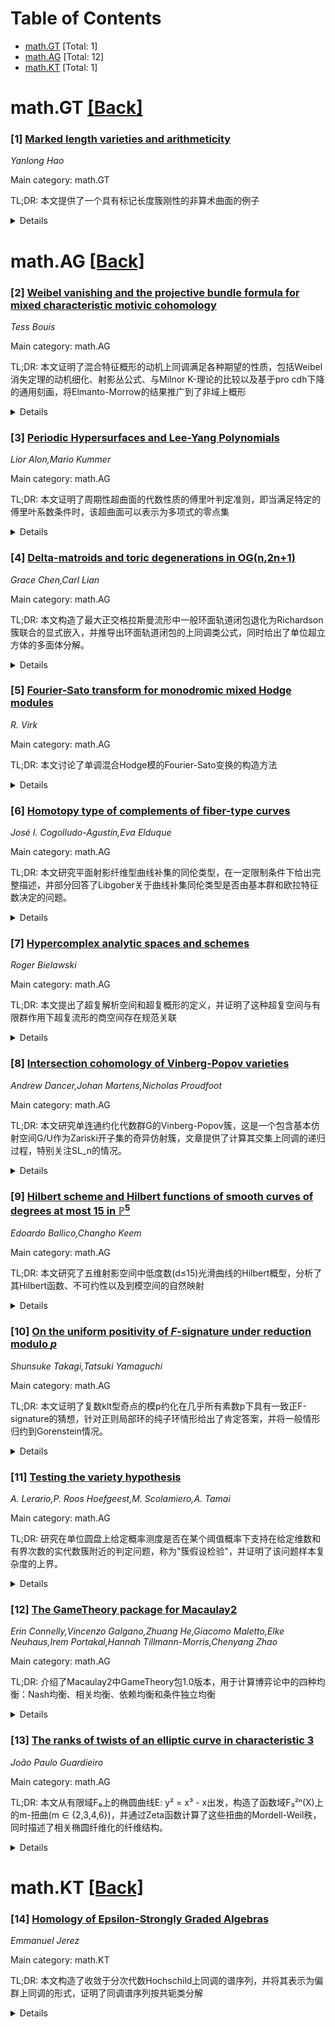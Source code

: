 <div id=toc></div>

# Table of Contents

- [math.GT](#math.GT) [Total: 1]
- [math.AG](#math.AG) [Total: 12]
- [math.KT](#math.KT) [Total: 1]


<div id='math.GT'></div>

# math.GT [[Back]](#toc)

### [1] [Marked length varieties and arithmeticity](https://arxiv.org/abs/2507.16195)
*Yanlong Hao*

Main category: math.GT

TL;DR: 本文提供了一个具有标记长度簇刚性的非算术曲面的例子


<details>
  <summary>Details</summary>
Motivation: 寻找并构造具有标记长度簇刚性的非算术曲面实例，这在几何拓扑和代数几何中具有重要理论意义

Method: 通过构造特定的非算术曲面，并证明其具有标记长度簇刚性的性质

Result: 成功给出了一个非算术曲面的具体例子，该曲面具有标记长度簇刚性

Conclusion: 证明了非算术曲面可以具有标记长度簇刚性，为相关理论研究提供了重要的反例或新例子

Abstract: This paper gives an example of a non-arithmetic surface with marked length
variety rigidity.

</details>


<div id='math.AG'></div>

# math.AG [[Back]](#toc)

### [2] [Weibel vanishing and the projective bundle formula for mixed characteristic motivic cohomology](https://arxiv.org/abs/2507.16501)
*Tess Bouis*

Main category: math.AG

TL;DR: 本文证明了混合特征概形的动机上同调满足各种期望的性质，包括Weibel消失定理的动机细化、射影丛公式、与Milnor K-理论的比较以及基于pro cdh下降的通用刻画，将Elmanto-Morrow的结果推广到了非域上概形


<details>
  <summary>Details</summary>
Motivation: 现有的动机上同调理论主要针对定义在域上的概形，缺乏对混合特征概形的完整理论框架。需要建立并验证混合特征概形的动机上同调理论是否满足经典动机上同调的基本性质

Method: 通过严格的数学证明来验证混合特征概形动机上同调的各种基本性质，包括：(1)证明Weibel代数K-理论消失定理的动机细化；(2)建立射影丛公式；(3)与Milnor K-理论进行比较；(4)利用pro cdh下降给出通用刻画

Result: 成功证明了混合特征概形的动机上同调确实满足所有期望的基本性质，包括Weibel消失定理的动机版本、射影丛公式、与Milnor K-理论的兼容性以及pro cdh下降的通用性质

Conclusion: 混合特征概形的动机上同调理论具有完备性，满足经典动机上同调理论的所有关键性质，成功地将Elmanto-Morrow的工作从域上概形推广到了更一般的混合特征概形，为动机上同调理论提供了更广泛的应用基础

Abstract: We prove that the motivic cohomology of mixed characteristic schemes,
introduced in our previous work, satisfies various expected properties of
motivic cohomology, including a motivic refinement of Weibel's vanishing in
algebraic $K$-theory, the projective bundle formula, a comparison to Milnor
$K$-theory, and a universal characterisation in terms of pro cdh descent. These
results extend those of Elmanto--Morrow to schemes which are not necessarily
defined over a field.

</details>


### [3] [Periodic Hypersurfaces and Lee-Yang Polynomials](https://arxiv.org/abs/2507.16029)
*Lior Alon,Mario Kummer*

Main category: math.AG

TL;DR: 本文证明了周期性超曲面的代数性质的傅里叶判定准则，即当满足特定的傅里叶系数条件时，该超曲面可以表示为多项式的零点集


<details>
  <summary>Details</summary>
Motivation: 寻找判定周期性超曲面是否为代数超曲面的有效准则，即确定何时一个周期性超曲面可以表示为某个多项式的零点集的形式

Method: 建立基于傅里叶分析的判定准则：对于给定方向定义周期测度，当存在Q-线性无关的方向和闭锥，使得相应的傅里叶系数在锥外为零时（"灯塔"条件），可证明超曲面具有代数性质。证明依赖于一维傅里叶准晶体的最新刻画结果

Result: 证明了满足傅里叶判定准则的周期性C^{1+ε}超曲面确实可以表示为多项式零点集，且经过适当的单项式变换后，该多项式可以取为Lee-Yang多项式

Conclusion: 建立了周期性超曲面代数性质的完整傅里叶判定准则，为识别和分类代数超曲面提供了新的分析工具，连接了傅里叶分析与代数几何

Abstract: We prove a Fourier criterion for a $\mathbb{Z}^n$-periodic
$C^{1+\epsilon}$-hypersurface $\Sigma\subset\mathbb{R}^n$ to be algebraic in
the sense that $\Sigma=\Sigma(p):=\{x\in\mathbb{R}^n : p(e^{2\pi i
x_1},\dots,e^{2\pi i x_n})=0\}$ for some polynomial $p$. More precisely, each
direction $\ell\in\mathbb{R}^n$ defines a periodic measure $m_{\ell}$ on
$\Sigma$ by $dm_{\ell}(x)=|\langle\ell,\hat n(x)\rangle|\,d\sigma(x)$, with
$\hat n(x)$ the unit normal to $\Sigma$ and $\sigma$ its $n-1$ dimensional
surface measure. Our Fourier criterion for $\Sigma$ is that there exists
$\ell\in\mathbb{R}^n$ with Q-linearly independent entries and a closed cone
$C\subset\mathbb{R}^n$ for which $\langle\ell,v\rangle>0$ for all nonzero $v\in
C$, such that for $k\in\mathbb{Z}^n$ we have
$\widehat{m}_{\ell}(k)=\int_{\Sigma/\mathbb{Z}^n}e^{2\pi i\langle
k,x\rangle}\,dm_{\ell}(x)=0$ for every $k\notin C\cup(-C)$. Using Meyers
terminology this says $(m_{\ell},C)$ is a "lighthouse". Under this hypothesis
one shows $\Sigma=\Sigma(p)$, and after a suitable monomial change $p$ can be
taken as a Lee-Yang polynomial. The proof relies on a recent characterization
of all one-dimensional Fourier quasicrystals.

</details>


### [4] [Delta-matroids and toric degenerations in OG(n,2n+1)](https://arxiv.org/abs/2507.16133)
*Grace Chen,Carl Lian*

Main category: math.AG

TL;DR: 本文构造了最大正交格拉斯曼流形中一般环面轨道闭包退化为Richardson簇联合的显式嵌入，并推导出环面轨道闭包的上同调类公式，同时给出了单位超立方体的多面体分解。


<details>
  <summary>Details</summary>
Motivation: 研究最大正交格拉斯曼流形OG(n,2n+1)中一般环面轨道闭包的几何结构和拓扑性质，特别是寻求其上同调类的显式表达式和几何退化的描述。

Method: 构造显式的嵌入退化，将一般环面轨道闭包退化为Richardson簇的联合，利用矩映射像和基多胞形的理论，结合delta-拟阵的组合结构进行分析。

Result: 得到了环面轨道闭包上同调类的显式公式，表示为Schubert类乘积的和；建立了退化片段与其底层delta-拟阵基多胞形之间的对应关系；实现了单位超立方体的多面体分解。

Conclusion: 成功构造了最大正交格拉斯曼流形中环面轨道闭包的显式退化，为理解其几何和拓扑结构提供了重要工具，并在组合几何方面给出了单位超立方体的新分解方式。

Abstract: We construct an explicit, embedded degeneration of the general torus orbit
closure in the maximal orthogonal Grassmannian OG(n,2n+1) into a union of
Richardson varieties. In particular, we deduce a formula for the cohomology
class of the torus orbit closure, as a sum of products of Schubert classes. The
moment map images of the degenerate pieces are the base polytopes of their
underlying delta-matroids, and give a polyhedral decomposition of the unit
hypercube.

</details>


### [5] [Fourier-Sato transform for monodromic mixed Hodge modules](https://arxiv.org/abs/2507.16170)
*R. Virk*

Main category: math.AG

TL;DR: 本文讨论了单调混合Hodge模的Fourier-Sato变换的构造方法


<details>
  <summary>Details</summary>
Motivation: 需要为单调混合Hodge模建立Fourier-Sato变换的理论框架，这是代数几何和Hodge理论中的重要问题

Method: 构造单调混合Hodge模的Fourier-Sato变换

Result: 成功建立了单调混合Hodge模的Fourier-Sato变换理论

Conclusion: 为单调混合Hodge模提供了一个完整的Fourier-Sato变换构造，丰富了Hodge理论的工具箱

Abstract: We discuss a construction of the Fourier-Sato transform for monodromic mixed
Hodge modules.

</details>


### [6] [Homotopy type of complements of fiber-type curves](https://arxiv.org/abs/2507.16374)
*José I. Cogolludo-Agustín,Eva Elduque*

Main category: math.AG

TL;DR: 本文研究平面射影纤维型曲线补集的同伦类型，在一定限制条件下给出完整描述，并部分回答了Libgober关于曲线补集同伦类型是否由基本群和欧拉特征数决定的问题。


<details>
  <summary>Details</summary>
Motivation: 研究平面射影纤维型曲线补集的同伦类型特征，并探讨Libgober提出的关于平面曲线补集同伦类型是否完全由基本群和欧拉特征数决定的重要问题。

Method: 针对纤维型曲线（即铅笔纤维的有限并集）进行研究，在特定限制条件下分析其补集的同伦类型结构。

Result: 在某些限制条件下，给出了纤维型曲线补集同伦类型的完整描述，并对Libgober问题给出了部分肯定的回答。

Conclusion: 证明了在纤维型曲线的框架下，曲线补集的同伦类型确实可以由基本群和欧拉特征数部分确定，为理解平面曲线补集的拓扑性质提供了新的理论依据。

Abstract: In this note we study the homotopy type of the complement of a plane
projective curve of fiber-type. Roughly speaking, a curve of fiber-type is a
finite union of fibers of a pencil. Under some restrictions, a full description
of their homotopy type is given. In the context of fiber-type curves, we also
partially answer in the positive a question originally posed by Libgober on the
homotopy type of complements of plane curves, namely, whether or not the
homotopy type of a curve complement is determined by the fundamental group and
its Euler characteristic.

</details>


### [7] [Hypercomplex analytic spaces and schemes](https://arxiv.org/abs/2507.16452)
*Roger Bielawski*

Main category: math.AG

TL;DR: 本文提出了超复解析空间和超复概形的定义，并证明了这种超复空间与有限群作用下超复流形的商空间存在规范关联


<details>
  <summary>Details</summary>
Motivation: 为了扩展复几何理论到超复数系统，需要建立超复解析空间和超复概形的严格数学框架，以便研究超复流形在群作用下的商结构

Method: 通过定义超复解析空间和超复概形的概念，建立超复几何的理论基础，然后研究有限群作用对超复流形的影响及其商空间的性质

Result: 成功建立了超复解析空间和超复概形的定义，并证明了超复空间与有限群作用下超复流形商空间之间的规范对应关系

Conclusion: 超复解析空间和超复概形为研究超复几何提供了新的理论工具，特别是在处理群作用和商结构方面具有重要意义

Abstract: We propose definitions of hypercomplex analytic spaces and hypercomplex
schemes. We show that such a hypercomplex space is canonically associated to
the quotient of a hypercomplex manifold by a finite group action.

</details>


### [8] [Intersection cohomology of Vinberg-Popov varieties](https://arxiv.org/abs/2507.16492)
*Andrew Dancer,Johan Martens,Nicholas Proudfoot*

Main category: math.AG

TL;DR: 本文研究单连通约化代数群G的Vinberg-Popov簇，这是一个包含基本仿射空间G/U作为Zariski开子集的奇异仿射簇，文章提供了计算其交集上同调的递归过程，特别关注SL_n的情况。


<details>
  <summary>Details</summary>
Motivation: Vinberg-Popov簇是代数几何中的重要研究对象，它作为单连通约化代数群的几何实现，具有丰富的代数和几何结构。理解其交集上同调对于深入认识该簇的拓扑性质以及相关的表示论问题具有重要意义。

Method: 文章采用递归算法来计算Vinberg-Popov簇的交集上同调。这种方法利用了该簇的特殊结构，即它可以被定义为G/U上函数环的谱，同时也可以与G的最大紧子群的通用辛爆破相识别。

Result: 成功建立了计算Vinberg-Popov簇交集上同调的递归程序，特别针对G = SL_n的情况给出了具体的计算方法。这为理解这类奇异仿射簇的拓扑不变量提供了有效工具。

Conclusion: 本文通过递归方法解决了Vinberg-Popov簇交集上同调的计算问题，为研究约化代数群相关的几何对象提供了新的计算工具，特别是在SL_n情况下的应用具有重要的理论价值。

Abstract: The Vinberg-Popov variety of a simply connected reductive algebraic group $G$
is a singular affine variety that contains the basic affine space $G/U$ as a
Zariski open subset. It is defined as the spectrum of the ring of functions on
$G/U$, and can also be identified with the universal symplectic implosion for
the maximal compact subgroup of $G$. We provide a recursive procedure for
computing the intersection cohomology of this variety, with an emphasis on the
case where $G = \operatorname{SL}_n$.

</details>


### [9] [Hilbert scheme and Hilbert functions of smooth curves of degrees at most $15$ in $\mathbb{P}^5$](https://arxiv.org/abs/2507.16547)
*Edoardo Ballico,Changho Keem*

Main category: math.AG

TL;DR: 本文研究了五维射影空间中低度数(d≤15)光滑曲线的Hilbert概型，分析了其Hilbert函数、不可约性以及到模空间的自然映射


<details>
  <summary>Details</summary>
Motivation: 研究五维射影空间中光滑曲线的Hilbert概型的几何性质，特别是低度数情况下的分类问题和函子映射性质

Method: 通过分析Hilbert函数h_X(t):=h^0(I_X(t))，研究度数d≤15时曲线的性质；确定d≤14时Hilbert概型的不可约性；详细研究自然函子映射μ:H_{d,g,5}→M_g

Result: 确定了度数d≤14时H_{d,g,5}的不可约性；描述了一般元素X∈H的纤维μ^{-1}μ(X)的结构；确定了射影正规性(或ACM性质)

Conclusion: 对于低度数的五维射影空间中的光滑曲线，其Hilbert概型具有良好的几何性质，包括不可约性和可控的纤维结构，为进一步的代数几何研究提供了基础

Abstract: Denoting $\mathcal{H}_{d,g,5}$ by the Hilbert scheme of smooth curves of
degree $d$ and genus $g$ in $\mathbb{P}^5$, let $\mathcal{H}$ be an irreducible
component of $\mathcal{H}_{d,g,5}$. We study the Hilbert function
$h_X:\mathbb{N}\longrightarrow\mathbb{N}$, $h_X(t):= h^0(\mathcal{I}_X(t))$ of
a general member $X\in\mathcal{H}$, especially when the degree of the curve is
low; $d\le 15$. We also determine the irreducibility of $\mathcal{H}_{d,g,5}$
for $d\le 14$ and study the natural functorial map $\mu :$\mathcal{H}_{d,g,5}$
\longrightarrow \mathcal{M}_g$ in some detail. We describe the fibre
$\mu^{-1}\mu(X)$ for a general $X\in\mathcal{H} $ as well as determining the
projective normality (or being ACM).

</details>


### [10] [On the uniform positivity of $F$-signature under reduction modulo $p$](https://arxiv.org/abs/2507.16566)
*Shunsuke Takagi,Tatsuki Yamaguchi*

Main category: math.AG

TL;DR: 本文证明了复数klt型奇点的模p约化在几乎所有素数p下具有一致正F-signature的猜想，针对正则局部环的纯子环情形给出了肯定答案，并将一般情形归约到Gorenstein情况。


<details>
  <summary>Details</summary>
Motivation: Carvajal-Rojas, Schwede和Tucker提出了一个关于复数klt型奇点的模p约化是否在几乎所有素数p下具有一致正F-signature的猜想，这是代数几何中特征p几何与复几何之间联系的重要问题。

Method: 作者采用了将问题分解的策略：首先针对正则局部环的纯子环（如约化商奇点）这一特殊但重要的情况进行证明，然后证明一般情况可以归约到Gorenstein情况，并探讨与log Fano对的F-alpha不变量的联系。

Result: 成功证明了正则局部环的纯子环情况下猜想成立，包括约化商奇点这一重要类别。同时证明了一般猜想可以归约到Gorenstein情况，为完全解决猜想奠定了基础。还建立了与F-alpha不变量的联系。

Conclusion: 本文在解决Carvajal-Rojas等人的猜想方面取得了重要进展，为特定类型的奇点给出了完整证明，并为一般情况提供了归约路径。这些结果深化了我们对特征p几何与复几何之间深层联系的理解。

Abstract: Carvajal-Rojas, Schwede and Tucker asked whether the mod $p$ reductions of a
complex klt type singularity have uniformly positive $F$-signature for almost
all primes $p$. In this paper, we give an affirmative answer to this conjecture
in the case of pure subrings of regular local rings--for example, reductive
quotient singularities. We also show that the conjecture can be reduced to the
Gorenstein case. Finally, we discuss the connection with $F$-alpha
invariants--a characteristic $p$ analog of Tian's alpha invariants introduced
by Pande--for log Fano pairs.

</details>


### [11] [Testing the variety hypothesis](https://arxiv.org/abs/2507.16705)
*A. Lerario,P. Roos Hoefgeest,M. Scolamiero,A. Tamai*

Main category: math.AG

TL;DR: 研究在单位圆盘上给定概率测度是否在某个阈值概率下支持在给定维数和有界次数的实代数簇附近的判定问题，称为"簇假设检验"，并证明了该问题样本复杂度的上界。


<details>
  <summary>Details</summary>
Motivation: 需要解决在概率测度框架下判断数据是否集中在特定几何结构（实代数簇）附近的问题，这在统计学习和几何统计中具有重要意义。

Method: 通过定量研究给定维数和次数的实代数簇空间的Hausdorff几何结构，将"簇假设检验"问题转化为半代数决策问题来求解。

Result: 证明了"簇假设检验"问题样本复杂度的上界，并成功将该问题简化为可处理的半代数决策问题。

Conclusion: 通过Hausdorff几何的定量分析，成功建立了概率测度在实代数簇附近支持性的判定理论框架，为相关统计决策问题提供了理论基础和计算方法。

Abstract: Given a probability measure on the unit disk, we study the problem of
deciding whether, for some threshold probability, this measure is supported
near a real algebraic variety of given dimension and bounded degree. We call
this "testing the variety hypothesis". We prove an upper bound on the so-called
"sample complexity" of this problem and show how it can be reduced to a
semialgebraic decision problem. This is done by studying in a quantitative way
the Hausdorff geometry of the space of real algebraic varieties of a given
dimension and degree.

</details>


### [12] [The GameTheory package for Macaulay2](https://arxiv.org/abs/2507.16755)
*Erin Connelly,Vincenzo Galgano,Zhuang He,Giacomo Maletto,Elke Neuhaus,Irem Portakal,Hannah Tillmann-Morris,Chenyang Zhao*

Main category: math.AG

TL;DR: 介绍了Macaulay2中GameTheory包1.0版本，用于计算博弈论中的四种均衡：Nash均衡、相关均衡、依赖均衡和条件独立均衡


<details>
  <summary>Details</summary>
Motivation: 为Macaulay2软件开发一个专门的博弈论计算包，提供多种均衡概念的计算功能，满足博弈论研究和应用的计算需求

Method: 在Macaulay2平台上实现GameTheory包，集成了四种不同的均衡计算算法：Nash均衡、相关均衡、依赖均衡和条件独立均衡的计算方法

Result: 成功开发了GameTheory包1.0版本，该包自Macaulay2 1.25.05版本起可用，能够有效计算各种类型的博弈均衡，并通过实例验证了其功能

Conclusion: GameTheory包为博弈论研究提供了一个实用的计算工具，扩展了Macaulay2的应用领域，使研究者能够方便地计算和分析不同类型的博弈均衡

Abstract: We describe the GameTheory package version 1.0 for computing equilibria in
game theory available since version 1.25.05 of Macaulay2. We briefly explain
the four equilibrium notions, Nash, correlated, dependency, and conditional
independence, and demonstrate their implementation in the package with
examples.

</details>


### [13] [The ranks of twists of an elliptic curve in characteristic $3$](https://arxiv.org/abs/2507.16785)
*João Paulo Guardieiro*

Main category: math.AG

TL;DR: 本文从有限域F₉上的椭圆曲线E: y² = x³ - x出发，构造了函数域F₃²ⁿ(X)上的m-扭曲(m ∈ {2,3,4,6})，并通过Zeta函数计算了这些扭曲的Mordell-Weil秩，同时描述了相关椭圆纤维化的纤维结构。


<details>
  <summary>Details</summary>
Motivation: 研究有限域上椭圆曲线的扭曲理论，特别是通过循环覆盖构造函数域上的椭圆曲线扭曲，并计算其重要的算术不变量Mordell-Weil秩。这有助于理解椭圆曲线在函数域上的算术性质。

Method: 从基础椭圆曲线E: y² = x³ - x over F₉开始，利用曲线X over F₃²ⁿ及其度数为m ∈ {2,3,4,6}的循环覆盖，构造相应的m-扭曲。通过分析曲线X及其Kummer和Artin-Schreier扩张的Zeta函数来计算Mordell-Weil秩。

Result: 成功构造了函数域F₃²ⁿ(X)上的m-扭曲，并用曲线X及其相关扩张的Zeta函数表达式给出了这些扭曲的Mordell-Weil秩的计算公式。在X = P¹的特殊情况下，详细描述了相关椭圆纤维化的纤维结构。

Conclusion: 本研究提供了一种系统的方法来构造和分析有限域函数域上的椭圆曲线扭曲，通过Zeta函数的理论建立了计算Mordell-Weil秩的有效途径，为椭圆曲线的算术几何理论提供了新的工具和结果。

Abstract: Starting from the elliptic curve $E: y^2 = x^3 - x$ over $\mathbb{F}_9$, a
curve $\mathcal{X}$ over $\mathbb{F}_{3^{2n}}$ and a cyclic cover of
$\mathcal{X}$ of degree $m \in \{2,3,4,6\}$, we construct the corresponding
$m$-twists over the function field $\mathbb{F}_{3^{2n}}(\mathcal{X})$. We also
obtain the Mordell-Weil rank of these twists in terms of the Zeta functions of
$\mathcal{X}$ and of suitable Kummer and Artin-Schreier extensions of it.
Finally, we also describe the fibers of the elliptic fibration associated to
such twists in the case $\mathcal{X} = \mathbb{P}^1$.

</details>


<div id='math.KT'></div>

# math.KT [[Back]](#toc)

### [14] [Homology of Epsilon-Strongly Graded Algebras](https://arxiv.org/abs/2507.16778)
*Emmanuel Jerez*

Main category: math.KT

TL;DR: 本文构造了收敛于分次代数Hochschild上同调的谱序列，并将其表示为偏群上同调的形式，证明了同调谱序列按共轭类分解


<details>
  <summary>Details</summary>
Motivation: 研究分次代数的Hochschild上同调结构，寻找将其与群的上同调性质联系起来的方法，以便更好地理解分次代数的同调性质

Method: 构造收敛于Hochschild上同调的谱序列，利用偏群上同调理论，运用全球化函子将E²页与合适的中心化子的普通群同调相联系

Result: 成功构造了收敛于单位ε-强G-分次代数S的Hochschild上同调的谱序列，证明了同调谱序列按G的共轭类分解，并识别出E²页与中心化子的普通群同调的关系

Conclusion: 建立了分次代数Hochschild上同调与群上同调之间的深层联系，为研究分次代数的同调性质提供了新的工具和视角

Abstract: Let $G$ be a group and $S$ a unital epsilon-strongly $G$-graded algebra. We
construct spectral sequences converging to the Hochschild (co)homology of $S$.
Each spectral sequence is expressed in terms of the partial group (co)homology
of $G$ with coefficients in the Hochschild (co)homology of the degree-one
component of $S$. Moreover, we show that the homology spectral sequence
decomposes according to the conjugacy classes of $G$, and, by means of the
globalization functor, its $E^2$-page can be identified with the ordinary group
homology of suitable centralizers.

</details>
